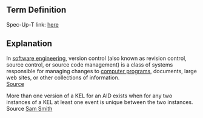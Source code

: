 ## Term Definition

Spec-Up-T link: <a href='https://weboftrust.github.io/WOT-terms/docs/glossary/version'>here</a>

## Explanation
In [software engineering](https://en.wikipedia.org/wiki/Software_engineering), version control (also known as revision control, source control, or source code management) is a class of systems responsible for managing changes to [computer programs](https://en.wikipedia.org/wiki/Computer_program), documents, large web sites, or other collections of information.  
[Source](https://en.wikipedia.org/wiki/Version_control)

More than one version of a KEL for an AID exists when for any two instances of a KEL at least one event is unique between the two instances.  
Source [Sam Smith](https://github.com/WebOfTrust/ietf-keri/blob/main/draft-ssmith-keri.md#basic-terminology)